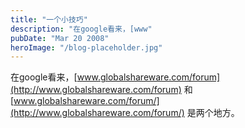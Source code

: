 ```yaml
---
title: "一个小技巧"
description: "在google看来，[www"
pubDate: "Mar 20 2008"
heroImage: "/blog-placeholder.jpg"
---
```

在google看来，[www.globalshareware.com/forum](http://www.globalshareware.com/forum) 和 [www.globalshareware.com/forum/](http://www.globalshareware.com/forum/) 是两个地方。
